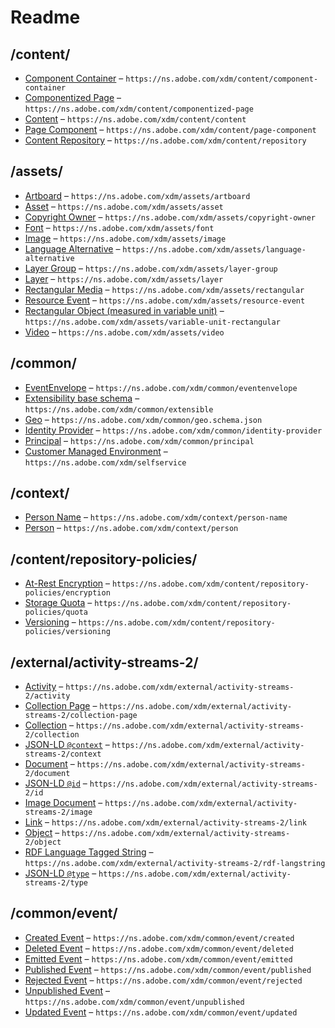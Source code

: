 

 # Readme



## /content/

* [Component Container](./content/component-container.schema.md) – `https://ns.adobe.com/xdm/content/component-container`
* [Componentized Page](./content/componentized-page.schema.md) – `https://ns.adobe.com/xdm/content/componentized-page`
* [Content](./content/content.schema.md) – `https://ns.adobe.com/xdm/content/content`
* [Page Component](./content/page-component.schema.md) – `https://ns.adobe.com/xdm/content/page-component`
* [Content Repository](./content/repository.schema.md) – `https://ns.adobe.com/xdm/content/repository`

## /assets/

* [Artboard](./assets/artboard.schema.md) – `https://ns.adobe.com/xdm/assets/artboard`
* [Asset](./assets/asset.schema.md) – `https://ns.adobe.com/xdm/assets/asset`
* [Copyright Owner](./assets/copyright-owner.schema.md) – `https://ns.adobe.com/xdm/assets/copyright-owner`
* [Font](./assets/font.schema.md) – `https://ns.adobe.com/xdm/assets/font`
* [Image](./assets/image.schema.md) – `https://ns.adobe.com/xdm/assets/image`
* [Language Alternative](./assets/language-alternative.schema.md) – `https://ns.adobe.com/xdm/assets/language-alternative`
* [Layer Group](./assets/layer-group.schema.md) – `https://ns.adobe.com/xdm/assets/layer-group`
* [Layer](./assets/layer.schema.md) – `https://ns.adobe.com/xdm/assets/layer`
* [Rectangular Media](./assets/rectangular.schema.md) – `https://ns.adobe.com/xdm/assets/rectangular`
* [Resource Event](./assets/resource-event.schema.md) – `https://ns.adobe.com/xdm/assets/resource-event`
* [Rectangular Object (measured in variable unit)](./assets/variable-unit-rectangular.schema.md) – `https://ns.adobe.com/xdm/assets/variable-unit-rectangular`
* [Video](./assets/video.schema.md) – `https://ns.adobe.com/xdm/assets/video`

## /common/

* [EventEnvelope](./common/eventenvelope.schema.md) – `https://ns.adobe.com/xdm/common/eventenvelope`
* [Extensibility base schema](./common/extensible.schema.md) – `https://ns.adobe.com/xdm/common/extensible`
* [Geo](./common/geo.schema.md) – `https://ns.adobe.com/xdm/common/geo.schema.json`
* [Identity Provider](./common/identity-provider.schema.md) – `https://ns.adobe.com/xdm/common/identity-provider`
* [Principal](./common/principal.schema.md) – `https://ns.adobe.com/xdm/common/principal`
* [Customer Managed Environment](./common/selfservice.schema.md) – `https://ns.adobe.com/xdm/selfservice`

## /context/

* [Person Name](./context/person-name.schema.md) – `https://ns.adobe.com/xdm/context/person-name`
* [Person](./context/person.schema.md) – `https://ns.adobe.com/xdm/context/person`

## /content/repository-policies/

* [At-Rest Encryption](./content/repository-policies/encryption.schema.md) – `https://ns.adobe.com/xdm/content/repository-policies/encryption`
* [Storage Quota](./content/repository-policies/quota.schema.md) – `https://ns.adobe.com/xdm/content/repository-policies/quota`
* [Versioning](./content/repository-policies/versioning.schema.md) – `https://ns.adobe.com/xdm/content/repository-policies/versioning`

## /external/activity-streams-2/

* [Activity](./external/activity-streams-2/activity.schema.md) – `https://ns.adobe.com/xdm/external/activity-streams-2/activity`
* [Collection Page](./external/activity-streams-2/collection-page.schema.md) – `https://ns.adobe.com/xdm/external/activity-streams-2/collection-page`
* [Collection](./external/activity-streams-2/collection.schema.md) – `https://ns.adobe.com/xdm/external/activity-streams-2/collection`
* [JSON-LD `@context`](./external/activity-streams-2/context.schema.md) – `https://ns.adobe.com/xdm/external/activity-streams-2/context`
* [Document](./external/activity-streams-2/document.schema.md) – `https://ns.adobe.com/xdm/external/activity-streams-2/document`
* [JSON-LD `@id`](./external/activity-streams-2/id.schema.md) – `https://ns.adobe.com/xdm/external/activity-streams-2/id`
* [Image Document](./external/activity-streams-2/image.schema.md) – `https://ns.adobe.com/xdm/external/activity-streams-2/image`
* [Link](./external/activity-streams-2/link.schema.md) – `https://ns.adobe.com/xdm/external/activity-streams-2/link`
* [Object](./external/activity-streams-2/object.schema.md) – `https://ns.adobe.com/xdm/external/activity-streams-2/object`
* [RDF Language Tagged String](./external/activity-streams-2/rdf-langstring.schema.md) – `https://ns.adobe.com/xdm/external/activity-streams-2/rdf-langstring`
* [JSON-LD `@type`](./external/activity-streams-2/type.schema.md) – `https://ns.adobe.com/xdm/external/activity-streams-2/type`

## /common/event/

* [Created Event](./common/event/created.schema.md) – `https://ns.adobe.com/xdm/common/event/created`
* [Deleted Event](./common/event/deleted.schema.md) – `https://ns.adobe.com/xdm/common/event/deleted`
* [Emitted Event](./common/event/emitted.schema.md) – `https://ns.adobe.com/xdm/common/event/emitted`
* [Published Event](./common/event/published.schema.md) – `https://ns.adobe.com/xdm/common/event/published`
* [Rejected Event](./common/event/rejected.schema.md) – `https://ns.adobe.com/xdm/common/event/rejected`
* [Unpublished Event](./common/event/unpublished.schema.md) – `https://ns.adobe.com/xdm/common/event/unpublished`
* [Updated Event](./common/event/updated.schema.md) – `https://ns.adobe.com/xdm/common/event/updated`
